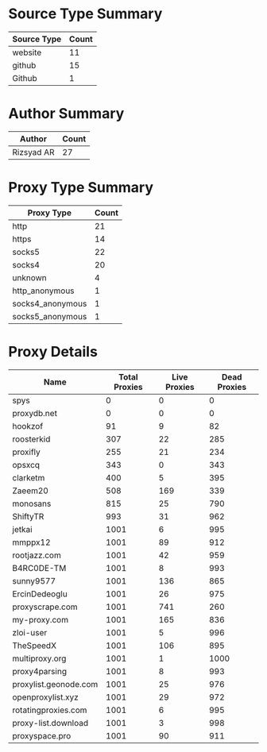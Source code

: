 # Source Type Summary

| Source Type | Count |
|-------------|-------|
| website | 11 |
| github | 15 |
| Github | 1 |


# Author Summary

| Author | Count |
|--------|-------|
| Rizsyad AR | 27 |


# Proxy Type Summary

| Proxy Type | Count |
|------------|-------|
| http | 21 |
| https | 14 |
| socks5 | 22 |
| socks4 | 20 |
| unknown | 4 |
| http_anonymous | 1 |
| socks4_anonymous | 1 |
| socks5_anonymous | 1 |


# Proxy Details

| Name | Total Proxies | Live Proxies | Dead Proxies |
|------|---------------|--------------|---------------|
| spys | 0 | 0 | 0 |
| proxydb.net | 0 | 0 | 0 |
| hookzof | 91 | 9 | 82 |
| roosterkid | 307 | 22 | 285 |
| proxifly | 255 | 21 | 234 |
| opsxcq | 343 | 0 | 343 |
| clarketm | 400 | 5 | 395 |
| Zaeem20 | 508 | 169 | 339 |
| monosans | 815 | 25 | 790 |
| ShiftyTR | 993 | 31 | 962 |
| jetkai | 1001 | 6 | 995 |
| mmppx12 | 1001 | 89 | 912 |
| rootjazz.com | 1001 | 42 | 959 |
| B4RC0DE-TM | 1001 | 8 | 993 |
| sunny9577 | 1001 | 136 | 865 |
| ErcinDedeoglu | 1001 | 26 | 975 |
| proxyscrape.com | 1001 | 741 | 260 |
| my-proxy.com | 1001 | 165 | 836 |
| zloi-user | 1001 | 5 | 996 |
| TheSpeedX | 1001 | 106 | 895 |
| multiproxy.org | 1001 | 1 | 1000 |
| proxy4parsing | 1001 | 8 | 993 |
| proxylist.geonode.com | 1001 | 25 | 976 |
| openproxylist.xyz | 1001 | 29 | 972 |
| rotatingproxies.com | 1001 | 6 | 995 |
| proxy-list.download | 1001 | 3 | 998 |
| proxyspace.pro | 1001 | 90 | 911 |
